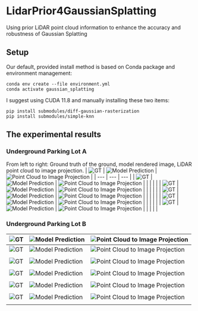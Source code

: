 # LidarPrior4GaussianSplatting
Using prior LiDAR point cloud information to enhance the accuracy and robustness of Gaussian Splatting
## Setup

Our default, provided install method is based on Conda package and environment management:
```shell
conda env create --file environment.yml
conda activate gaussian_splatting
```
I suggest using CUDA 11.8 and manually installing these two items:
```shell
pip install submodules/diff-gaussian-rasterization
pip install submodules/simple-knn
```
## The experimental results
### Underground Parking Lot A
From left to right: Ground truth of the ground, model rendered image, LiDAR point cloud to image projection.
| ![GT](readme_images/case1/1280X1280.JPEG) | ![Model Prediction](readme_images/case1/1280X1280%20(1).JPEG) | ![Point Cloud to Image Projection](readme_images/case1/1280X1280%20(2).JPEG) |
| --- | --- | --- |
| ![GT](readme_images/case1/1280X1280%20(3).JPEG) | ![Model Prediction](readme_images/case1/1280X1280%20(4).JPEG) | ![Point Cloud to Image Projection](readme_images/case1/1280X1280%20(5).JPEG) |
|  |  |  |
| ![GT](readme_images/case1/1280X1280%20(6).JPEG) | ![Model Prediction](readme_images/case1/1280X1280%20(7).JPEG) | ![Point Cloud to Image Projection](readme_images/case1/1280X1280%20(8).JPEG) |
|  |  |  |
| ![GT](readme_images/case1/1280X1280%20(9).JPEG) | ![Model Prediction](readme_images/case1/1280X1280%20(10).JPEG) | ![Point Cloud to Image Projection](readme_images/case1/1280X1280%20(11).JPEG) |
|  |  |  |
| ![GT](readme_images/case1/1280X1280%20(12).JPEG) | ![Model Prediction](readme_images/case1/1280X1280%20(13).JPEG) | ![Point Cloud to Image Projection](readme_images/case1/1280X1280%20(14).JPEG) |
|  |  |  |
| ![GT](readme_images/case1/1280X1280%20(15).JPEG) | ![Model Prediction](readme_images/case1/1280X1280%20(16).JPEG) | ![Point Cloud to Image Projection](readme_images/case1/1280X1280%20(17).JPEG) |
|  |  |  |
### Underground Parking Lot B
| ![GT](readme_images/case2/1.jpeg) | ![Model Prediction](readme_images/case2/2.jpeg) | ![Point Cloud to Image Projection](readme_images/case2/3.jpeg) |
| --- | --- | --- |
| ![GT](readme_images/case2/4.jpeg) | ![Model Prediction](readme_images/case2/5.jpeg) | ![Point Cloud to Image Projection](readme_images/case2/6.jpeg) |
|  |  |  |
| ![GT](readme_images/case2/7.jpeg) | ![Model Prediction](readme_images/case2/8.jpeg) | ![Point Cloud to Image Projection](readme_images/case2/9.jpeg) |
|  |  |  |
| ![GT](readme_images/case2/10.jpeg) | ![Model Prediction](readme_images/case2/11.jpeg) | ![Point Cloud to Image Projection](readme_images/case2/12.jpeg) |
|  |  |  |
| ![GT](readme_images/case2/13.jpeg) | ![Model Prediction](readme_images/case2/14.jpeg) | ![Point Cloud to Image Projection](readme_images/case2/15.jpeg) |
|  |  |  |
| ![GT](readme_images/case2/16.jpeg) | ![Model Prediction](readme_images/case2/17.jpeg) | ![Point Cloud to Image Projection](readme_images/case2/18.jpeg) |
|  |  |  |
